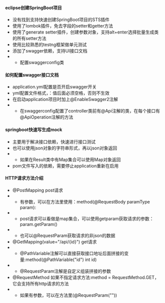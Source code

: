 #### eclipse创建SpringBoot项目
- 没有找到支持快速创建SpringBoot项目的STS插件
- 使用了lombok插件，免去字段的setter和getter方法
- 使用了generate setter插件，创建参数对象，支持alt+enter选择批量生成类的所有setter方法
- 使用比较熟悉的testng框架做单元测试
- 添加了swagger依赖，支持UI接口文档
- - 配置swaggerconfig类

#### 如何配置swagger接口文档
- application.yml配置是否开启swagger开关
- yml配置文件格式，：值后面必须空格，否则不生效
- 在启动application项目时加上@EnableSwagger2注解
- - 在swaggerconfig配置了controller类前有@Api注解的类，在每个接口有@ApiOperation注解的方法

#### springboot快速写生成mock
- 主要用于解决接口依赖，快速进行接口测试
- 也可以使用json对象的字符串形式，再以json对象返回
- - 如果在Result类中有Map集合可以使用Map对象返回
- pom文件写入的依赖，需要停止application重新在启用


#### HTTP请求方法介绍
- @PostMapping post请求
- - 有参数，可以在方法里使用：method(@RequestBody paramType  param):
- - post请求可以看做是map集合，可以使用getparam获取请求的参数：param.getParam()
- - 也可以@RequestParam获取请求的非json的数据
- @GetMapping(value="/api/{id}") get请求
- - @PathVariable注解可以直接获取接口地址后面拼接的变量:method(@PathVariable("id") int id)
- - @RequestParam注解是自定义组装拼接的参数
- @RequestMethod 如果不指定请求方法:method = RequestMethod.GET，它会支持所有http请求的方法
- - 如果有参数，可以在方法里(@RequestParam(""))
